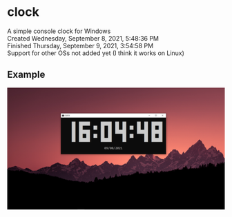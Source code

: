# clock
 A simple console clock for Windows  
 Created Wednesday, ‎September ‎8, ‎2021, ‏‎5:48:36 PM  
 Finished Thursday, ‎September ‎9, ‎2021, ‏‎3:54:58 PM  
 Support for other OSs not added yet (I think it works on Linux)  
 ## Example  
 ![](https://github.com/Soikk/clock/blob/main/clock%20example.png)